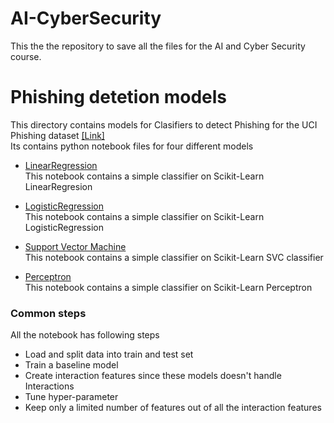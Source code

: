 # AI-CyberSecurity
This the the repository to save all the files for the AI and Cyber Security course.

# Phishing detetion models
This directory contains models for Clasifiers to detect Phishing for the UCI Phishing dataset [[Link]](https://archive.ics.uci.edu/ml/datasets/phishing+websites)
<br>Its contains python notebook files for four different models

* [LinearRegression](https://github.com/abhi5movva/AI-CyberSecurity/blob/main/Phishing_detection_models/AISec_Phishing_Linear_Regression.ipynb)
 <br> This notebook contains a simple classifier on Scikit-Learn LinearRegresion
  
 * [LogisticRegression](https://github.com/abhi5movva/AI-CyberSecurity/blob/main/Phishing_detection_models/AISec_Phishing_Logistic_Regression.ipynb)
 <br> This notebook contains a simple classifier on Scikit-Learn LogisticRegression
  
* [Support Vector Machine](https://github.com/abhi5movva/AI-CyberSecurity/blob/main/Phishing_detection_models/AISec_Phishing_SVM.ipynb)
<br>  This notebook contains a simple classifier on Scikit-Learn SVC classifier
  
 * [Perceptron](https://github.com/abhi5movva/AI-CyberSecurity/blob/main/Phishing_detection_models/AISec_Phishing_Perceptron.ipynb)
  <br>This notebook contains a simple classifier on Scikit-Learn Perceptron
  
  ### Common steps
  All the notebook has following steps
  - Load and split data into train and test set
  - Train a baseline model
  - Create interaction features since these models doesn't handle Interactions
  - Tune hyper-parameter
  - Keep only a limited number of features out of all the interaction features
